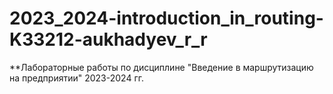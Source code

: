 # 2023_2024-introduction_in_routing-K33212-aukhadyev_r_r
**Лабораторные работы по дисциплине "Введение в маршрутизацию на предприятии" 2023-2024 гг.
